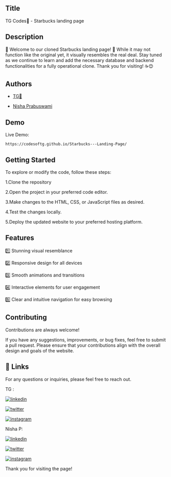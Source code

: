 
## Title

TG Codes💛 - Starbucks landing page
## Description 

🌟 Welcome to our cloned Starbucks landing page! 🌟 While it may not function like the original yet, it visually resembles the real deal. Stay tuned as we continue to learn and add the necessary database and backend functionalities for a fully operational clone. Thank you for visiting! ☕️😊
## Authors

- [TG💛](https://www.github.com/codesofTG)

- [Nisha Prabuswami](https://www.github.com/nishap24)
## Demo

Live Demo:

    https://codesoftg.github.io/Starbucks---Landing-Page/
## Getting Started

To explore or modify the code, follow these steps:

1.Clone the repository

2.Open the project in your preferred code editor.

3.Make changes to the HTML, CSS, or JavaScript files as desired.

4.Test the changes locally.

5.Deploy the updated website to your preferred hosting platform.


## Features

1️⃣ Stunning visual resemblance

2️⃣ Responsive design for all devices

3️⃣ Smooth animations and transitions

4️⃣ Interactive elements for user engagement

5️⃣ Clear and intuitive navigation for easy browsing





## Contributing

Contributions are always welcome!

If you have any suggestions, improvements, or bug fixes, feel free to submit a pull request. Please ensure that your contributions align with the overall design and goals of the website. 


## 🔗 Links

For any questions or inquiries, please feel free to reach out. 

TG :

[![linkedin](https://img.shields.io/badge/linkedin-0A66C2?style=for-the-badge&logo=linkedin&logoColor=white)](https://www.linkedin.com/in/tg2691/)


[![twitter](https://img.shields.io/badge/twitter-1DA1F2?style=for-the-badge&logo=twitter&logoColor=white)](https://twitter.com/tg_262001)

[![instagram](https://img.shields.io/badge/instagram-E4405F?style=for-the-badge&logo=instagram&logoColor=white)](https://instagram.com/_tg.26_)

Nisha P:

[![linkedin](https://img.shields.io/badge/linkedin-0A66C2?style=for-the-badge&logo=linkedin&logoColor=white)](https://www.linkedin.com/in/-nisha-p/)

[![twitter](https://img.shields.io/badge/twitter-1DA1F2?style=for-the-badge&logo=twitter&logoColor=white)](https://twitter.com/NishaP2407)


[![instagram](https://img.shields.io/badge/instagram-E4405F?style=for-the-badge&logo=instagram&logoColor=white)](https://instagram.com/_nisha_2407_/)

Thank you for visiting the page!